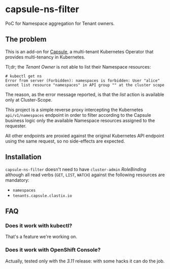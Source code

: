 # capsule-ns-filter

PoC for Namespace aggregation for Tenant owners.

## The problem

This is an add-on for [Capsule](https://github.com/clastix/capsule), a
multi-tenant Kubernetes Operator that provides multi-tenancy in Kubernetes.

Tl;dr; the _Tenant Owner_ is not able to list their Namespace resources:

```
# kubectl get ns
Error from server (Forbidden): namespaces is forbidden: User "alice" cannot list resource "namespaces" in API group "" at the cluster scope
```

The reason, as the error message reported, is that the _list_ action is
available only at Cluster-Scope.

This project is a simple reverse proxy intercepting the Kubernetes
`api/v1/namespaces` endpoint in order to filter according to the Capsule
business logic only the available Namespace resources assigned to the
requester.

All other endpoints are proxied against the original Kubernetes API endpoint
using the same request, so no side-effects are expected. 

## Installation

`capsule-ns-filter` doesn't need to have `cluster-admin` _RoleBinding_
although all read verbs (`GET`, `LIST`, `WATCH`) against the following
resources are mandatory:

- `namespaces`
- `tenants.capsule.clastix.io`

## FAQ

### Does it work with kubectl?

That's a feature we're working on.

<!-- TODO: track down feature with GH issues -->

### Does it work with OpenShift Console?

Actually, tested only with the _3.11_ release: with some hacks it can do the
job. 

<!-- TODO: document with further details -->

